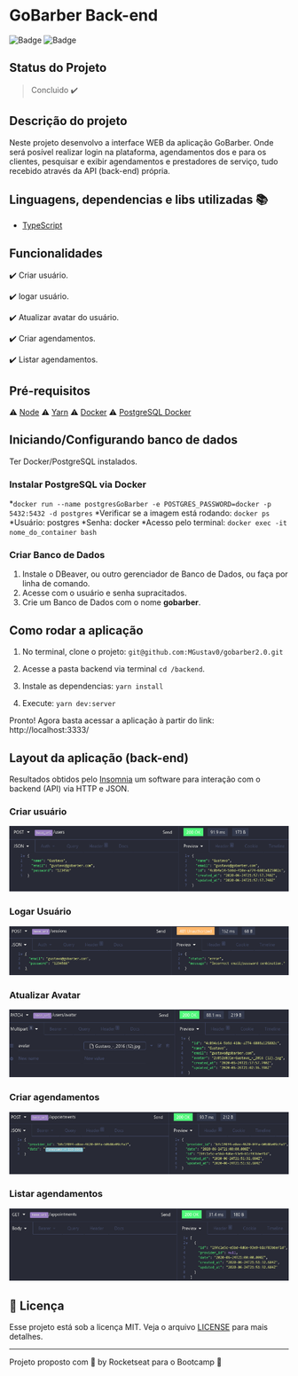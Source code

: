 # GoBarber Back-end

![Badge](https://img.shields.io/badge/node-%3E%3D%2012.18.2-brightgreen) ![Badge](https://img.shields.io/badge/types-Flow%20%7C%20TypeScript-blue)

## Status do Projeto

> Concluido :heavy_check_mark:

## Descrição do projeto

Neste projeto desenvolvo a interface WEB da aplicação GoBarber. Onde será posível realizar login na plataforma, agendamentos dos e para os clientes, pesquisar e exibir agendamentos e prestadores de serviço, tudo recebido através da API (back-end) própria.

## Linguagens, dependencias e libs utilizadas :books:

- [TypeScript](https://www.typescriptlang.org/)

## Funcionalidades

:heavy_check_mark: Criar usuário.

:heavy_check_mark: logar usuário.

:heavy_check_mark: Atualizar avatar do usuário.

:heavy_check_mark: Criar agendamentos.

:heavy_check_mark: Listar agendamentos.

## Pré-requisitos

:warning: [Node](https://nodejs.org/en/download/)
:warning: [Yarn](https://yarnpkg.com/getting-started/install)
:warning: [Docker](https://www.docker.com/products/docker-desktop)
:warning: [PostgreSQL Docker](https://hub.docker.com/_/postgres)

## Iniciando/Configurando banco de dados

Ter Docker/PostgreSQL instalados.

### Instalar PostgreSQL via Docker

*`docker run --name postgresGoBarber -e POSTGRES_PASSWORD=docker -p 5432:5432 -d postgres`
*Verificar se a imagem está rodando: `docker ps`
*Usuário: postgres
*Senha: docker
*Acesso pelo terminal: `docker exec -it nome_do_container bash`

### Criar Banco de Dados

1. Instale o DBeaver, ou outro gerenciador de Banco de Dados, ou faça por linha de comando.
2. Acesse com o usuário e senha supracitados.
3. Crie um Banco de Dados com o nome __gobarber__.

## Como rodar a aplicação

1. No terminal, clone o projeto: `git@github.com:MGustav0/gobarber2.0.git`

2. Acesse a pasta backend via terminal `cd /backend`.

3. Instale as dependencias: `yarn install`

4. Execute: `yarn dev:server`

Pronto! Agora basta acessar a aplicação à partir do link: http://localhost:3333/

## Layout da aplicação (back-end)

Resultados obtidos pelo [Insomnia](https://insomnia.rest/download/) um software para interação com o backend (API) via HTTP e JSON.

### Criar usuário

<img src="https://github.com/MGustav0/gobarber2.0/blob/master/extras/screenshots/backend/01_-_create_user.png" max-width="800" max-heigth="600" />

### Logar Usuário

<img src="https://github.com/MGustav0/gobarber2.0/blob/master/extras/screenshots/backend/02_-_user_login.png" max-width="800" max-heigth="600" />

### Atualizar Avatar

<img src="https://github.com/MGustav0/gobarber2.0/blob/master/extras/screenshots/backend/03_-_avatar_update.png" max-width="800" max-heigth="600" />

### Criar agendamentos

<img src="https://github.com/MGustav0/gobarber2.0/blob/master/extras/screenshots/backend/04_-_create_appointment.png" max-width="800" max-heigth="600" />

### Listar agendamentos

<img src="https://github.com/MGustav0/gobarber2.0/blob/master/extras/screenshots/backend/05_-_list_appointment.png" max-width="800" max-heigth="600" />

## :memo: Licença

Esse projeto está sob a licença MIT. Veja o arquivo [LICENSE](LICENSE) para mais detalhes.

---

Projeto proposto com 💜 by Rocketseat para o Bootcamp :wave:
